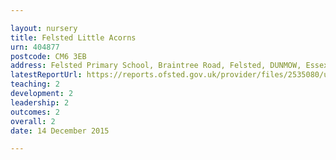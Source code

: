 ```yaml
---

layout: nursery
title: Felsted Little Acorns
urn: 404877
postcode: CM6 3EB
address: Felsted Primary School, Braintree Road, Felsted, DUNMOW, Essex, CM6 3EB
latestReportUrl: https://reports.ofsted.gov.uk/provider/files/2535080/urn/404877.pdf
teaching: 2
development: 2
leadership: 2
outcomes: 2
overall: 2
date: 14 December 2015

---
```

